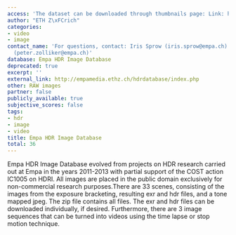 ```yaml
---
access: 'The dataset can be downloaded through thumbnails page: Link: http://empamedia.ethz.ch/hdrdatabase/index.php'
author: "ETH Z\xFCrich"
categories:
- video
- image
contact_name: 'For questions, contact: Iris Sprow (iris.sprow@empa.ch) Peter Zolliker
  (peter.zolliker@empa.ch)'
database: Empa HDR Image Database
deprecated: true
excerpt: ''
external_link: http://empamedia.ethz.ch/hdrdatabase/index.php
other: RAW images
partner: false
publicly_available: true
subjective_scores: false
tags:
- hdr
- image
- video
title: Empa HDR Image Database
total: 36
---
```


Empa HDR Image Database evolved from projects on HDR research carried out at Empa in the years 2011-2013 with partial support of the COST action IC1005 on HDRI. All images are placed in the public domain exclusively for non-commercial research purposes.There are 33 scenes, consisting of the images from the exposure bracketing, resulting exr and hdr files, and a tone mapped jpeg. The zip file contains all files. The exr and hdr files can be downloaded individually, if desired. Furthermore, there are 3 image sequences that can be turned into videos using the time lapse or stop motion technique. 